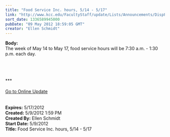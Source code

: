 ```yaml
---
title: "Food Service Inc. hours, 5/14 - 5/17"
link: "http://www.kcc.edu/FacultyStaff/update/Lists/Announcements/DispForm.aspx?ID=705"
sort_date: 1336589945000
pubDate: "09 May 2012 18:59:05 GMT"
creator: "Ellen Schmidt"
---
```


<div><b>Body:</b> <div class="ExternalClass6339E5114CAC4CA4BFE9C21F450C85BA"><div>The week of May 14 to May 17, food service hours will be 7:30 a.m. - 1:30 p.m. each day.</div>
<div> </div>
<div> </div>
<div>
<div>
<div> </div>
<div> </div>
<div>
<div class="ExternalClass8FE243A1D12D4E008D1A0CEA4D499155">***</div>
<div class="ExternalClass8FE243A1D12D4E008D1A0CEA4D499155"> </div>
<div class="ExternalClass8FE243A1D12D4E008D1A0CEA4D499155"><a href="/FacultyStaff/update/Pages/dailyupdate.aspx">Go to Online Update</a></div>
<div class="ExternalClass8FE243A1D12D4E008D1A0CEA4D499155"> </div></div><br /></div></div></div></div>
<div><b>Expires:</b> 5/17/2012</div>
<div><b>Created:</b> 5/9/2012 1:59 PM</div>
<div><b>Created By:</b> Ellen Schmidt</div>
<div><b>Start Date:</b> 5/9/2012</div>
<div><b>Title:</b> Food Service Inc. hours, 5/14 - 5/17</div>
